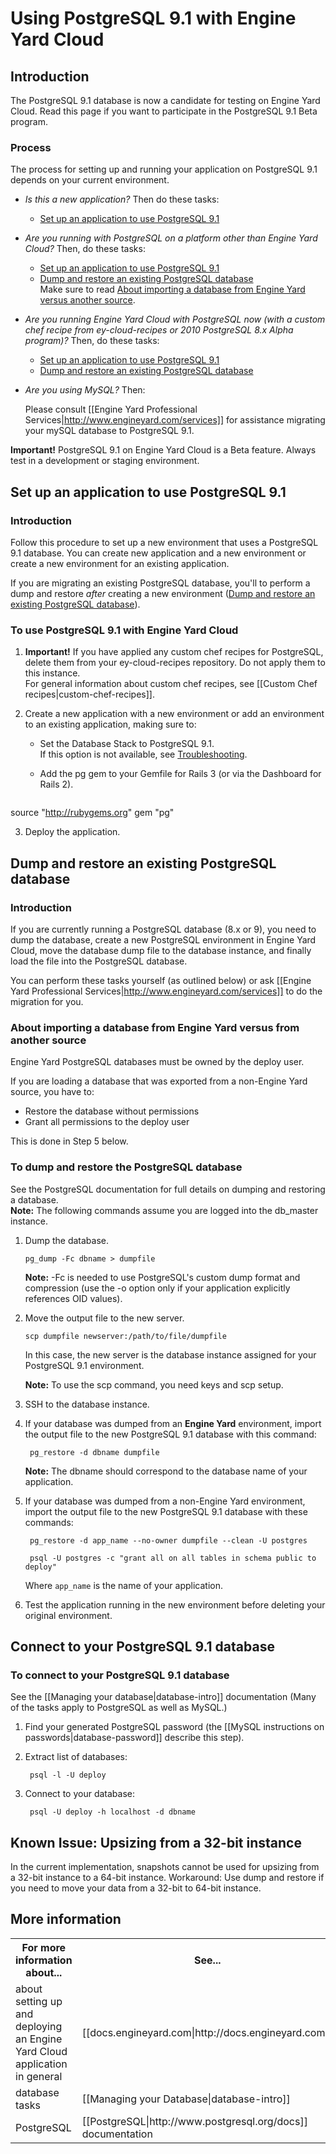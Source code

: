 # Using PostgreSQL 9.1 with Engine Yard Cloud

## Introduction

The PostgreSQL 9.1 database is now a candidate for testing on Engine Yard Cloud. Read this page if you want to participate in the PostgreSQL 9.1 Beta program.


### Process

The process for setting up and running your application on PostgreSQL 9.1 depends on your current environment.

* _Is this a new application?_ Then do these tasks:

   * [Set up an application to use PostgreSQL 9.1][3]  


* _Are you running with PostgreSQL on a platform other than Engine Yard Cloud?_ Then, do these tasks:  

    * [Set up an application to use PostgreSQL 9.1][3]  
    * [Dump and restore an existing PostgreSQL database][4]   
        Make sure to read [About importing a database from Engine Yard versus another source][12].

* _Are you running Engine Yard Cloud with PostgreSQL now (with a custom chef recipe from ey-cloud-recipes or 2010 PostgreSQL 8.x Alpha program)?_ Then, do these tasks:  

    * [Set up an application to use PostgreSQL 9.1][3]  
    * [Dump and restore an existing PostgreSQL database][4]

* _Are you using MySQL?_ Then:  

    Please consult [[Engine Yard Professional Services|http://www.engineyard.com/services]] for assistance migrating your mySQL database to PostgreSQL 9.1. 


**Important!** PostgreSQL 9.1 on Engine Yard Cloud is a Beta feature. Always test in a development or staging environment. 


<h2 id="topic3"> Set up an application to use PostgreSQL 9.1</h2>

### Introduction

Follow this procedure to set up a new environment that uses a PostgreSQL 9.1 database. You can create new application and a new environment or create a new environment for an existing application. 

If you are migrating an existing PostgreSQL database, you'll to perform a dump and restore _after_ creating a new environment ([Dump and restore an existing PostgreSQL database][3]).

### To use PostgreSQL 9.1 with Engine Yard Cloud

1. **Important!** If you have applied any custom chef recipes for PostgreSQL, delete them from your ey-cloud-recipes repository. Do not apply them to this instance.  
    For general information about custom chef recipes, see [[Custom Chef recipes|custom-chef-recipes]].

2. Create a new application with a new environment or add an environment to an existing application, making sure to:

    * Set the Database Stack to PostgreSQL 9.1.  
      If this option is not available, see [Troubleshooting][6].

    * Add the pg gem to your Gemfile for Rails 3 (or via the Dashboard for Rails 2).

      <pre>
source "http://rubygems.org"
gem "pg"</pre>
	
3. Deploy the application.



<h2 id="topic4"> Dump and restore an existing PostgreSQL database</h2>

### Introduction
If you are currently running a PostgreSQL database (8.x or 9), you need to dump the database, create a new PostgreSQL environment in Engine Yard Cloud, move the database dump file to the database instance, and finally load the file into the PostgreSQL database.  

You can perform these tasks yourself (as outlined below) or ask [[Engine Yard Professional Services|http://www.engineyard.com/services]] to do the migration for you.

<h3 id="topic12">About importing a database from Engine Yard versus from another source</h3>
Engine Yard PostgreSQL databases must be owned by the deploy user. 

If you are loading a database that was exported from a non-Engine Yard source, you have to:  

* Restore the database without permissions  
* Grant all permissions to the deploy user

This is done in Step 5 below. 

### To dump and restore the PostgreSQL database

See the PostgreSQL documentation for full details on dumping and restoring a database.  
**Note:** The following commands assume you are logged into the db_master instance.  

1.  Dump the database. 
		
		pg_dump -Fc dbname > dumpfile

    **Note:** -Fc is needed to use PostgreSQL's custom dump format and compression (use the -o option only if your application explicitly references OID values).  

2. 	Move the output file to the new server. 
	
		scp dumpfile newserver:/path/to/file/dumpfile
	

	In this case, the new server is the database instance assigned for your PostgreSQL 9.1 environment.
	
	**Note:** To use the scp command, you need keys and scp setup.
	 
3. SSH to the database instance.

4. If your database was dumped from an **Engine Yard** environment, import the output file to the new PostgreSQL 9.1 database with this command: 

		pg_restore -d dbname dumpfile
	
	**Note:** The dbname should correspond to the database name of your application.

5. If your database was dumped from a non-Engine Yard environment, import the output file to the new PostgreSQL 9.1 database with these commands:

        pg_restore -d app_name --no-owner dumpfile --clean -U postgres

        psql -U postgres -c "grant all on all tables in schema public to deploy"
		
    Where `app_name` is the name of your application.

6. Test the application running in the new environment before deleting your original environment.



<h2 id="topic8">Connect to your PostgreSQL 9.1 database </h2>

### To connect to your PostgreSQL 9.1 database
See the [[Managing your database|database-intro]] documentation (Many of the tasks apply to PostgreSQL as well as MySQL.)

1. Find your generated PostgreSQL password (the [[MySQL instructions on passwords|database-password]] describe this step).

2. Extract list of databases:
				
		psql -l -U deploy

3. Connect to your database: 
		
		psql -U deploy -h localhost -d dbname



<h2 id="topic7"> Known Issue: Upsizing from a 32-bit instance</h2>

In the current implementation, snapshots cannot be used for upsizing from a 32-bit instance to a 64-bit instance. Workaround: Use dump and restore if you need to move your data from a 32-bit to 64-bit instance.   

<!-- * Extensions for the PostgreSQL 9.1 server are not yet available in custom recipes (but they are coming soon). -->




<h2 id="topic5"> More information</h2>

<table>
  <tr>
    <th>For more information about...</th><th>See...</th>
  </tr>
  <tr>
    <td>about setting up and deploying an Engine Yard Cloud application in general</td><td>[[docs.engineyard.com|http://docs.engineyard.com]] </td>
  </tr>
<tr>
    <td>database tasks</td><td>[[Managing your Database|database-intro]]</td>
  </tr>
<tr>
    <td>PostgreSQL</td><td>[[PostgreSQL|http://www.postgresql.org/docs]] documentation </td>
  </tr>
</table>





[1]: #topic1        "topic1"
[2]: #topic2        "topic2"
[3]: #topic3        "topic3"
[4]: #topic4        "topic4"
[5]: #topic5        "topic5"
[6]: #topic6        "topic6"
[7]: #topic7        "topic7"
[8]: #topic8        "topic8"
[9]: #topic9        "topic9"
[10]: #topic10      "topic10"
[11]: #topic11      "topic11"
[12]: #topic12       "topic12"
[13]: #topic13       "topic13"


